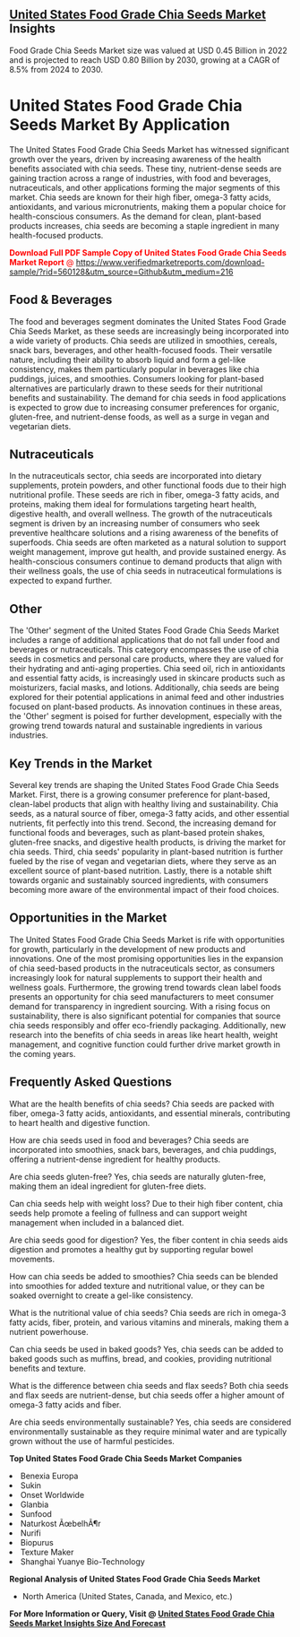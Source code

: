 <h2><a href="https://www.verifiedmarketreports.com/download-sample/?rid=560128&amp;utm_source=Github&amp;utm_medium=216" target="_blank">United States Food Grade Chia Seeds Market</a> Insights</h2><p>Food Grade Chia Seeds Market size was valued at USD 0.45 Billion in 2022 and is projected to reach USD 0.80 Billion by 2030, growing at a CAGR of 8.5% from 2024 to 2030.</p><p><h1>United States Food Grade Chia Seeds Market By Application</h1><p>The United States Food Grade Chia Seeds Market has witnessed significant growth over the years, driven by increasing awareness of the health benefits associated with chia seeds. These tiny, nutrient-dense seeds are gaining traction across a range of industries, with food and beverages, nutraceuticals, and other applications forming the major segments of this market. Chia seeds are known for their high fiber, omega-3 fatty acids, antioxidants, and various micronutrients, making them a popular choice for health-conscious consumers. As the demand for clean, plant-based products increases, chia seeds are becoming a staple ingredient in many health-focused products. <p><span class=""><span style="color: #ff0000;"><strong>Download Full PDF Sample Copy of United States Food Grade Chia Seeds Market Report</strong> @ </span><a href="https://www.verifiedmarketreports.com/download-sample/?rid=560128&amp;utm_source=Github&amp;utm_medium=216" target="_blank">https://www.verifiedmarketreports.com/download-sample/?rid=560128&amp;utm_source=Github&amp;utm_medium=216</a></span></p></p><h2>Food & Beverages</h2><p>The food and beverages segment dominates the United States Food Grade Chia Seeds Market, as these seeds are increasingly being incorporated into a wide variety of products. Chia seeds are utilized in smoothies, cereals, snack bars, beverages, and other health-focused foods. Their versatile nature, including their ability to absorb liquid and form a gel-like consistency, makes them particularly popular in beverages like chia puddings, juices, and smoothies. Consumers looking for plant-based alternatives are particularly drawn to these seeds for their nutritional benefits and sustainability. The demand for chia seeds in food applications is expected to grow due to increasing consumer preferences for organic, gluten-free, and nutrient-dense foods, as well as a surge in vegan and vegetarian diets.</p><h2>Nutraceuticals</h2><p>In the nutraceuticals sector, chia seeds are incorporated into dietary supplements, protein powders, and other functional foods due to their high nutritional profile. These seeds are rich in fiber, omega-3 fatty acids, and proteins, making them ideal for formulations targeting heart health, digestive health, and overall wellness. The growth of the nutraceuticals segment is driven by an increasing number of consumers who seek preventive healthcare solutions and a rising awareness of the benefits of superfoods. Chia seeds are often marketed as a natural solution to support weight management, improve gut health, and provide sustained energy. As health-conscious consumers continue to demand products that align with their wellness goals, the use of chia seeds in nutraceutical formulations is expected to expand further.</p><h2>Other</h2><p>The 'Other' segment of the United States Food Grade Chia Seeds Market includes a range of additional applications that do not fall under food and beverages or nutraceuticals. This category encompasses the use of chia seeds in cosmetics and personal care products, where they are valued for their hydrating and anti-aging properties. Chia seed oil, rich in antioxidants and essential fatty acids, is increasingly used in skincare products such as moisturizers, facial masks, and lotions. Additionally, chia seeds are being explored for their potential applications in animal feed and other industries focused on plant-based products. As innovation continues in these areas, the 'Other' segment is poised for further development, especially with the growing trend towards natural and sustainable ingredients in various industries.</p><h2>Key Trends in the Market</h2><p>Several key trends are shaping the United States Food Grade Chia Seeds Market. First, there is a growing consumer preference for plant-based, clean-label products that align with healthy living and sustainability. Chia seeds, as a natural source of fiber, omega-3 fatty acids, and other essential nutrients, fit perfectly into this trend. Second, the increasing demand for functional foods and beverages, such as plant-based protein shakes, gluten-free snacks, and digestive health products, is driving the market for chia seeds. Third, chia seeds' popularity in plant-based nutrition is further fueled by the rise of vegan and vegetarian diets, where they serve as an excellent source of plant-based nutrition. Lastly, there is a notable shift towards organic and sustainably sourced ingredients, with consumers becoming more aware of the environmental impact of their food choices.</p><h2>Opportunities in the Market</h2><p>The United States Food Grade Chia Seeds Market is rife with opportunities for growth, particularly in the development of new products and innovations. One of the most promising opportunities lies in the expansion of chia seed-based products in the nutraceuticals sector, as consumers increasingly look for natural supplements to support their health and wellness goals. Furthermore, the growing trend towards clean label foods presents an opportunity for chia seed manufacturers to meet consumer demand for transparency in ingredient sourcing. With a rising focus on sustainability, there is also significant potential for companies that source chia seeds responsibly and offer eco-friendly packaging. Additionally, new research into the benefits of chia seeds in areas like heart health, weight management, and cognitive function could further drive market growth in the coming years.</p><h2>Frequently Asked Questions</h2><p>What are the health benefits of chia seeds? Chia seeds are packed with fiber, omega-3 fatty acids, antioxidants, and essential minerals, contributing to heart health and digestive function.</p><p>How are chia seeds used in food and beverages? Chia seeds are incorporated into smoothies, snack bars, beverages, and chia puddings, offering a nutrient-dense ingredient for healthy products.</p><p>Are chia seeds gluten-free? Yes, chia seeds are naturally gluten-free, making them an ideal ingredient for gluten-free diets.</p><p>Can chia seeds help with weight loss? Due to their high fiber content, chia seeds help promote a feeling of fullness and can support weight management when included in a balanced diet.</p><p>Are chia seeds good for digestion? Yes, the fiber content in chia seeds aids digestion and promotes a healthy gut by supporting regular bowel movements.</p><p>How can chia seeds be added to smoothies? Chia seeds can be blended into smoothies for added texture and nutritional value, or they can be soaked overnight to create a gel-like consistency.</p><p>What is the nutritional value of chia seeds? Chia seeds are rich in omega-3 fatty acids, fiber, protein, and various vitamins and minerals, making them a nutrient powerhouse.</p><p>Can chia seeds be used in baked goods? Yes, chia seeds can be added to baked goods such as muffins, bread, and cookies, providing nutritional benefits and texture.</p><p>What is the difference between chia seeds and flax seeds? Both chia seeds and flax seeds are nutrient-dense, but chia seeds offer a higher amount of omega-3 fatty acids and fiber.</p><p>Are chia seeds environmentally sustainable? Yes, chia seeds are considered environmentally sustainable as they require minimal water and are typically grown without the use of harmful pesticides.</p></p><p><strong>Top United States Food Grade Chia Seeds Market Companies</strong></p><div data-test-id=""><p><li>Benexia Europa</li><li> Sukin</li><li> Onset Worldwide</li><li> Glanbia</li><li> Sunfood</li><li> Naturkost ÃœbelhÃ¶r</li><li> Nurifi</li><li> Biopurus</li><li> Texture Maker</li><li> Shanghai Yuanye Bio-Technology</li></p><div><strong>Regional Analysis of&nbsp;United States Food Grade Chia Seeds Market</strong></div><ul><li dir="ltr"><p dir="ltr">North America&nbsp;(United States, Canada, and Mexico, etc.)</p></li></ul><p><strong>For More Information or Query, Visit @&nbsp;</strong><strong><a href="https://www.verifiedmarketreports.com/product/food-grade-chia-seeds-market/?utm_source=Github&amp;utm_medium=216" target="_blank">United States Food Grade Chia Seeds Market Insights Size And Forecast</a></strong></p></div>
